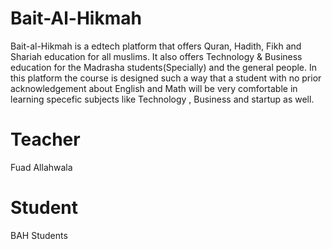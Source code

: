 # Bait-Al-Hikmah

Bait-al-Hikmah is a edtech platform that offers Quran, Hadith, Fikh and Shariah education for all muslims.
It also offers Technology & Business education for the Madrasha students(Specially) and the general people.
In this platform the course is designed such a way that a student with no prior acknowledgement about English and Math will be very comfortable in learning specefic subjects like Technology , Business and startup as well.

# Teacher

Fuad Allahwala

# Student

BAH Students
